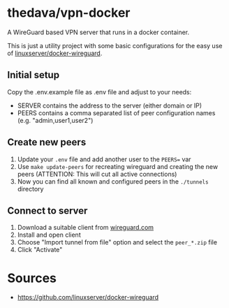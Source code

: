 # thedava/vpn-docker

A WireGuard based VPN server that runs in a docker container.

This is just a utility project with some basic configurations for the easy use of [linuxserver/docker-wireguard](https://github.com/linuxserver/docker-wireguard).


## Initial setup

Copy the .env.example file as .env file and adjust to your needs:
* SERVER contains the address to the server (either domain or IP)
* PEERS contains a comma separated list of peer configuration names (e.g. "admin,user1,user2")


## Create new peers

1. Update your `.env` file and add another user to the `PEERS=` var
2. Use `make update-peers` for recreating wireguard and creating the new peers (ATTENTION: This will cut all active connections)
3. Now you can find all known and configured peers in the `./tunnels` directory


## Connect to server

1. Download a suitable client from [wireguard.com](https://www.wireguard.com/install/)
2. Install and open client
3. Choose "Import tunnel from file" option and select the `peer_*.zip` file
4. Click "Activate"


# Sources

* https://github.com/linuxserver/docker-wireguard
